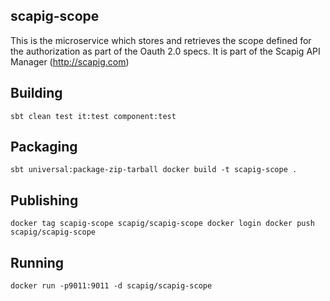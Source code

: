 ## scapig-scope

This is the microservice which stores and retrieves the scope defined for the authorization as part of the Oauth 2.0 specs.
It is part of the Scapig API Manager (http://scapig.com)

## Building
``
sbt clean test it:test component:test
``

## Packaging
``
sbt universal:package-zip-tarball
docker build -t scapig-scope .
``

## Publishing
``
docker tag scapig-scope scapig/scapig-scope
docker login
docker push scapig/scapig-scope
``

## Running
``
docker run -p9011:9011 -d scapig/scapig-scope
``
